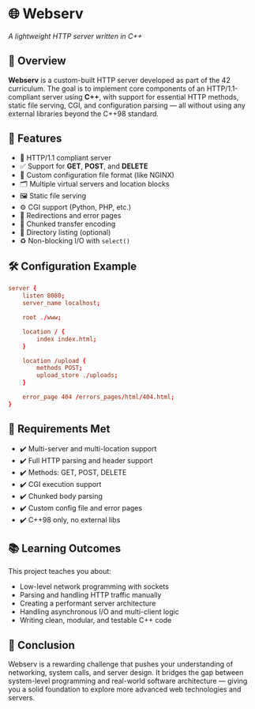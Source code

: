 # 🌐 Webserv
*A lightweight HTTP server written in C++*

## 🚀 Overview

**Webserv** is a custom-built HTTP server developed as part of the 42 curriculum. The goal is to implement core components of an HTTP/1.1-compliant server using **C++**, with support for essential HTTP methods, static file serving, CGI, and configuration parsing — all without using any external libraries beyond the C++98 standard.

## 🔧 Features

- 📡 HTTP/1.1 compliant server
- ✅ Support for **GET**, **POST**, and **DELETE**
- 🧾 Custom configuration file format (like NGINX)
- 🗂️ Multiple virtual servers and location blocks
- 🖼️ Static file serving
- ⚙️ CGI support (Python, PHP, etc.)
- 🔁 Redirections and error pages
- 💾 Chunked transfer encoding
- 📂 Directory listing (optional)
- ♻️ Non-blocking I/O with `select()`

## 🛠 Configuration Example

```conf
server {
    listen 8080;
    server_name localhost;

    root ./www;

    location / {
        index index.html;
    }

    location /upload {
        methods POST;
        upload_store ./uploads;
    }

    error_page 404 /errors_pages/html/404.html;
}
```

## 📜 Requirements Met

- ✔️ Multi-server and multi-location support
- ✔️ Full HTTP parsing and header support
- ✔️ Methods: GET, POST, DELETE
- ✔️ CGI execution support
- ✔️ Chunked body parsing
- ✔️ Custom config file and error pages
- ✔️ C++98 only, no external libs

## 📚 Learning Outcomes

This project teaches you about:
- Low-level network programming with sockets
- Parsing and handling HTTP traffic manually
- Creating a performant server architecture
- Handling asynchronous I/O and multi-client logic
- Writing clean, modular, and testable C++ code

## 🏁 Conclusion

Webserv is a rewarding challenge that pushes your understanding of networking, system calls, and server design. It bridges the gap between system-level programming and real-world software architecture — giving you a solid foundation to explore more advanced web technologies and servers.

